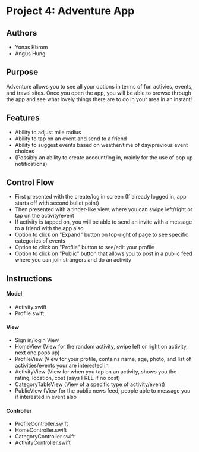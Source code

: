 # Project 4: Adventure App

## Authors
* Yonas Kbrom
* Angus Hung

## Purpose 
Adventure allows you to see all your options in terms of fun activies,
events, and travel sites. Once you open the app, you will be able to browse
through the app and see what lovely things there are to do in your area in an
instant! 

## Features
* Ability to adjust mile radius
* Ability to tap on an event and send to a friend
* Ability to suggest events based on weather/time
of day/previous event choices
* (Possibly an ability to create account/log in,
mainly for the use of pop up notifications)

## Control Flow
* First
presented with the create/log in screen (If already logged in, app starts off
with second bullet point)
* Then presented with a tinder-like view, where you
can swipe left/right or tap on the activity/event
* If activity is tapped on,
you will be able to send an invite with a message to a friend with the app
also
* Option to click on "Expand" button on top-right of page to see
specific categories of events
* Option to click on "Profile" button to
see/edit your profile
* Option to click on "Public" button that allows you to
post in a public feed where you can join strangers and do an activity

## Instructions 

#### Model
* Activity.swift
* Profile.swift

#### View
* Sign in/login View
* HomeView (View for the random activity, swipe left or
right on activity, next one pops up)
* ProfileView (View for your profile,
contains name, age, photo, and list of activities/events your are interested
in
* ActivityView (View for when you tap on an activity, shows you the rating,
location, cost (says FREE if no cost)
* CategoryTableView (View of a specific
type of activity/event)
* PublicView (View for the public news feed, people
able to message you if interested in event also

#### Controller
* ProfileController.swift
* HomeController.swift
* CategoryController.swift
* ActivityController.swift
